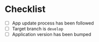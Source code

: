 # Checklist
<!-- Put an `x` in each box when you have completed the items. -->
- [ ] App update process has been followed <!-- See comment below -->
- [ ] Target branch is `develop` <!-- unless you have a very good reason -->
- [ ] Application version has been bumped <!-- required if your changes are to be deployed -->

<!-- Make sure you followed the process described in https://developers.ledger.com/docs/embedded-app/maintenance/ before opening your Pull Request.
Don't hesitate to contact us directly on Discord if you have any questions ! https://developers.ledger.com/discord -->
